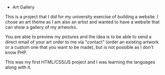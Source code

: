  - Art Gallery
 
 This is a project that I did for my university exercise of building a website. I chose an art theme as I am also an artist and wanted to have a website that can show a gallery of my artworks.
 
 You are able to preview my pictures and the idea is to be able to send a direct email of your art order to me via "contact" (order an existing artwork or a custom one that you want to be made), but is not possible as I don't know PHP.
 
 This was my first HTML/CSS/JS project and I was learning the languages along with it.
